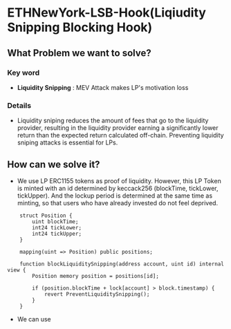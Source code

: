 # ETHNewYork-LSB-Hook(Liqiudity Snipping Blocking Hook)

## What Problem we want to solve?

### Key word

- **Liquidity Snipping** : MEV Attack makes LP's motivation loss

### Details

- Liquidity sniping reduces the amount of fees that go to the liquidity provider, resulting in the liquidity provider earning a significantly lower return than the expected return calculated off-chain. Preventing liquidity sniping attacks is essential for LPs.

## How can we solve it?

- We use LP ERC1155 tokens as proof of liquidity. However, this LP Token is minted with an id determined by keccack256 (blockTime, tickLower, tickUpper). And the lockup period is determined at the same time as minting, so that users who have already invested do not feel deprived.

```
    struct Position {
        uint blockTime;
        int24 tickLower;
        int24 tickUpper;
    }
```

```
    mapping(uint => Position) public positions;
```

```
    function blockLiquiditySnipping(address account, uint id) internal view {
        Position memory position = positions[id];

        if (position.blockTime + lock[account] > block.timestamp) {
            revert PreventLiquiditySnipping();
        }
    }

```

- We can use
